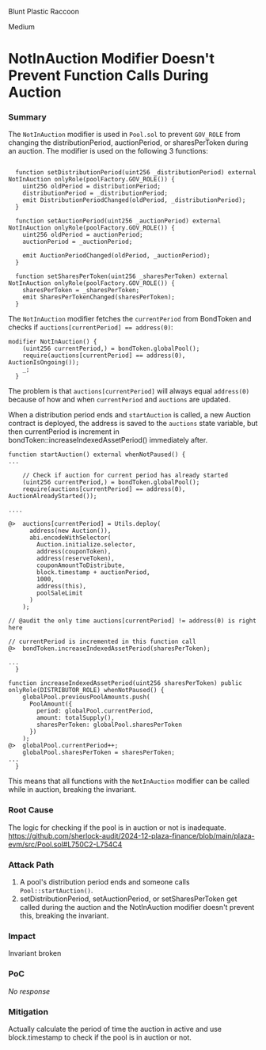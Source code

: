 Blunt Plastic Raccoon

Medium

# NotInAuction Modifier Doesn't Prevent Function Calls During Auction

### Summary

The `NotInAuction` modifier is used in `Pool.sol` to prevent `GOV_ROLE` from changing the distributionPeriod, auctionPeriod, or sharesPerToken during an auction. The modifier is used on the following 3 functions:
```solidity

  function setDistributionPeriod(uint256 _distributionPeriod) external NotInAuction onlyRole(poolFactory.GOV_ROLE()) {
    uint256 oldPeriod = distributionPeriod;
    distributionPeriod = _distributionPeriod;
    emit DistributionPeriodChanged(oldPeriod, _distributionPeriod);
  }

  function setAuctionPeriod(uint256 _auctionPeriod) external NotInAuction onlyRole(poolFactory.GOV_ROLE()) {
    uint256 oldPeriod = auctionPeriod;
    auctionPeriod = _auctionPeriod;

    emit AuctionPeriodChanged(oldPeriod, _auctionPeriod);
  }
  
  function setSharesPerToken(uint256 _sharesPerToken) external NotInAuction onlyRole(poolFactory.GOV_ROLE()) {
    sharesPerToken = _sharesPerToken;
    emit SharesPerTokenChanged(sharesPerToken);
  }
```

The `NotInAuction` modifier fetches the `currentPeriod` from BondToken and checks if `auctions[currentPeriod] == address(0)`:
```solidity
modifier NotInAuction() {
    (uint256 currentPeriod,) = bondToken.globalPool();
    require(auctions[currentPeriod] == address(0), AuctionIsOngoing());
    _;
  }
``` 

The problem is that `auctions[currentPeriod]` will always equal `address(0)` because of how and when `currentPeriod` and `auctions` are updated.

When a distribution period ends and `startAuction` is called, a new Auction contract is deployed, the address is saved to the `auctions` state variable, but then currentPeriod is increment in bondToken::increaseIndexedAssetPeriod() immediately after.
```solidity
function startAuction() external whenNotPaused() {
...

    // Check if auction for current period has already started
    (uint256 currentPeriod,) = bondToken.globalPool();
    require(auctions[currentPeriod] == address(0), AuctionAlreadyStarted());

....

@>  auctions[currentPeriod] = Utils.deploy(
      address(new Auction()),
      abi.encodeWithSelector(
        Auction.initialize.selector,
        address(couponToken),
        address(reserveToken),
        couponAmountToDistribute,
        block.timestamp + auctionPeriod,
        1000,
        address(this),
        poolSaleLimit
      )
    );

// @audit the only time auctions[currentPeriod] != address(0) is right here

// currentPeriod is incremented in this function call
@>  bondToken.increaseIndexedAssetPeriod(sharesPerToken);

...
  }

```

```solidity
function increaseIndexedAssetPeriod(uint256 sharesPerToken) public onlyRole(DISTRIBUTOR_ROLE) whenNotPaused() {
    globalPool.previousPoolAmounts.push(
      PoolAmount({
        period: globalPool.currentPeriod,
        amount: totalSupply(),
        sharesPerToken: globalPool.sharesPerToken
      })
    );
@>  globalPool.currentPeriod++;
    globalPool.sharesPerToken = sharesPerToken;
...
  }

```

This means that all functions with the `NotInAuction` modifier can be called while in auction, breaking the invariant.



### Root Cause

The logic for checking if the pool is in auction or not is inadequate.
https://github.com/sherlock-audit/2024-12-plaza-finance/blob/main/plaza-evm/src/Pool.sol#L750C2-L754C4

### Attack Path

1. A pool's distribution period ends and someone calls `Pool::startAuction()`.
2. setDistributionPeriod,  setAuctionPeriod, or setSharesPerToken get called during the auction and the NotInAuction modifier doesn't prevent this, breaking the invariant.


### Impact

Invariant broken 

### PoC

_No response_

### Mitigation

Actually calculate the period of time the auction in active and use block.timestamp to check if the pool is in auction or not.